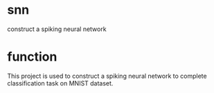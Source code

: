 # snn
construct a spiking neural network

# function
This project is used to construct a spiking neural network to complete classification task on MNIST dataset.
